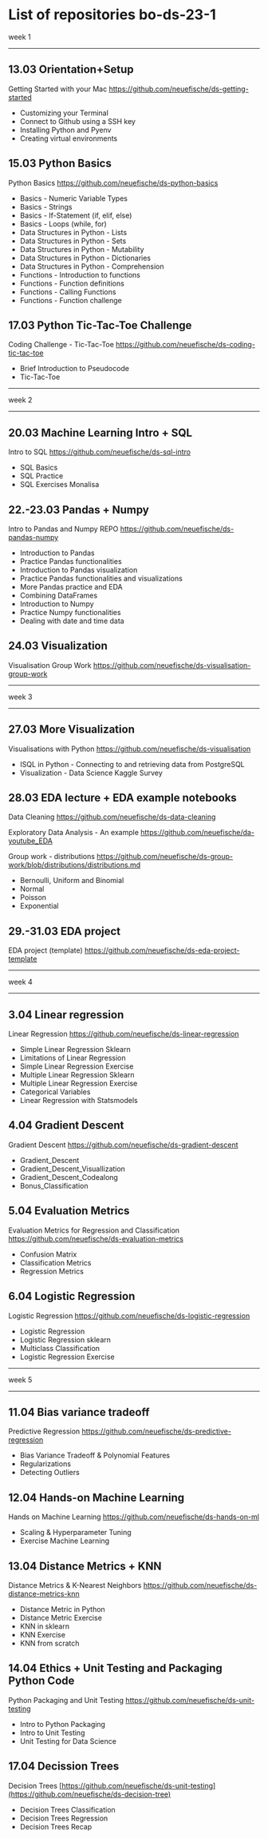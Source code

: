 # __List of repositories bo-ds-23-1__

week 1

---
##  13.03 Orientation+Setup
Getting Started with your Mac https://github.com/neuefische/ds-getting-started 
* Customizing your Terminal
* Connect to Github using a SSH key
* Installing Python and Pyenv
* Creating virtual environments

## 15.03 Python Basics
Python Basics https://github.com/neuefische/ds-python-basics
* Basics - Numeric Variable Types
* Basics - Strings
* Basics - If-Statement (if, elif, else)
* Basics - Loops (while, for)
* Data Structures in Python - Lists
* Data Structures in Python - Sets
* Data Structures in Python - Mutability
* Data Structures in Python - Dictionaries
* Data Structures in Python - Comprehension
* Functions - Introduction to functions
* Functions - Function definitions
* Functions - Calling Functions
* Functions - Function challenge

## 17.03 Python Tic-Tac-Toe Challenge
Coding Challenge - Tic-Tac-Toe https://github.com/neuefische/ds-coding-tic-tac-toe 
* Brief Introduction to Pseudocode
* Tic-Tac-Toe

---
week 2

---
## 20.03 Machine Learning Intro + SQL
Intro to SQL https://github.com/neuefische/ds-sql-intro
* SQL Basics
* SQL Practice
* SQL Exercises Monalisa

## 22.-23.03 Pandas + Numpy
Intro to Pandas and Numpy
REPO https://github.com/neuefische/ds-pandas-numpy
* Introduction to Pandas
* Practice Pandas functionalities
* Introduction to Pandas visualization
* Practice Pandas functionalities and visualizations
* More Pandas practice and EDA
* Combining DataFrames
* Introduction to Numpy
* Practice Numpy functionalities
* Dealing with date and time data

## 24.03 Visualization
Visualisation Group Work https://github.com/neuefische/ds-visualisation-group-work 

---
week 3

---
## 27.03 More Visualization
Visualisations with Python https://github.com/neuefische/ds-visualisation
* ISQL in Python - Connecting to and retrieving data from PostgreSQL
* Visualization - Data Science Kaggle Survey

## 28.03 EDA lecture + EDA example notebooks
Data Cleaning https://github.com/neuefische/ds-data-cleaning

Exploratory Data Analysis - An example https://github.com/neuefische/da-youtube_EDA 

Group work - distributions https://github.com/neuefische/ds-group-work/blob/distributions/distributions.md 
* Bernoulli, Uniform and Binomial
* Normal
* Poisson
* Exponential

## 29.-31.03 EDA project
EDA project (template) https://github.com/neuefische/ds-eda-project-template 

---
week 4

---
## 3.04 Linear regression
Linear Regression https://github.com/neuefische/ds-linear-regression
* Simple Linear Regression Sklearn
* Limitations of Linear Regression
* Simple Linear Regression Exercise
* Multiple Linear Regression Sklearn
* Multiple Linear Regression Exercise
* Categorical Variables
* Linear Regression with Statsmodels

## 4.04 Gradient Descent
Gradient Descent https://github.com/neuefische/ds-gradient-descent
* Gradient_Descent
* Gradient_Descent_Visuallization
* Gradient_Descent_Codealong
* Bonus_Classification

## 5.04 Evaluation Metrics
Evaluation Metrics for Regression and Classification https://github.com/neuefische/ds-evaluation-metrics 
* Confusion Matrix
* Classification Metrics
* Regression Metrics

## 6.04 Logistic Regression
Logistic Regression https://github.com/neuefische/ds-logistic-regression
* Logistic Regression
* Logistic Regression sklearn
* Multiclass Classification
* Logistic Regression Exercise
---
week 5

---
## 11.04 Bias variance tradeoff
Predictive Regression https://github.com/neuefische/ds-predictive-regression
* Bias Variance Tradeoff & Polynomial Features
* Regularizations
* Detecting Outliers

## 12.04 Hands-on Machine Learning
Hands on Machine Learning https://github.com/neuefische/ds-hands-on-ml
* Scaling & Hyperparameter Tuning
* Exercise Machine Learning

## 13.04 Distance Metrics + KNN
Distance Metrics & K-Nearest Neighbors https://github.com/neuefische/ds-distance-metrics-knn 
* Distance Metric in Python
* Distance Metric Exercise
* KNN in sklearn
* KNN Exercise
* KNN from scratch

## 14.04 Ethics + Unit Testing and Packaging Python Code
Python Packaging and Unit Testing https://github.com/neuefische/ds-unit-testing
* Intro to Python Packaging
* Intro to Unit Testing
* Unit Testing for Data Science

## 17.04 Decission Trees
Decision Trees [https://github.com/neuefische/ds-unit-testing](https://github.com/neuefische/ds-decision-tree)
* Decision Trees Classification
* Decision Trees Regression
* Decision Trees Recap
